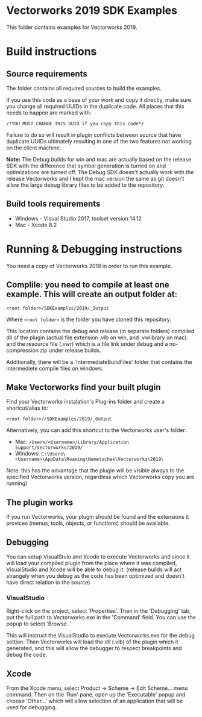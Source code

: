 # Vectorworks 2019 SDK Examples

This folder contains examples for Vectorworks 2019.

# Build instructions

## Source requirements

The folder contains all required sources to build the examples.

If you use this code as a base of your work and copy it directly, make sure you change all required UUIDs in the duplicate code. All places that this needs to happen are marked with:
```
/*YOU MUST CHANGE THIS UUID if you copy this code*/
```
Failure to do so will result in plugin conflicts between source that have duplicate UUIDs ultimately resulting in one of the two features not working on the client machine.

**Note:** The Debug builds for win and mac are actually based on the release SDK with the difference that symbol generation is turned on and optimizations are turned off. The Debug SDK doesn't actually work with the release Vectorworks and I kept the mac version the same as git doesn't allow the large debug library files to be added to the repository.

## Build tools requirements
- Windows - Visual Studio 2017, toolset version 14.12
- Mac - Xcode 8.2

# Running & Debugging instructions

You need a copy of Vectorworks 2019 in order to run this example.

## Complile: you need to compile at least one example. This will create an output folder at:
```
<root folder>/SDKExamples/2019/_Output
```
Where `<root folder>` is the folder you have cloned this repository.

This location contains the debug and release (in separate folders) compiled dll of the plugin (actual file extension .vlb on win, and .vwlibrary on mac) and the resource file (.vwr) which is a file link under debug and a no-compression zip under release builds.

Additionally, there will be a `IntermediateBuildFiles' folder that contains the intermediete compile files on windows.

## Make Vectorworks find your built plugin

Find your Vectorworks instalation's Plug-ins folder and create a shortcut/alias to:
```
<root folder>//SDKExamples/2019/_Output
```

Alternatively, you can add this shortcut to the Vectorworks user's folder:
 * Mac: `/Users/<Username>/Library/Application Support/Vectorworks/2019/`
 * Windows: `C:\Users\<Username>\AppData\Roaming\Nemetschek\Vectorworks\2019\`
  
Note: this has the advantage that the plugin will be visible always to the specified Vectorworks version, regardless which Vectorworks copy you are running)
  
## The plugin works

If you run Vectorworks, your plugin should be found and the extensions it provices (menus, tools, objects, or functions) should be available.

## Debugging

You can setup VisualStuio and Xcode to execute Vectorworks and since it will load your compiled plugin from the place where it was compiled, VisualStudio and Xcode will be able to debug it. (release builds will act strangely when you debug as the code has been optimized and doesn't have direct relation to the source)

### VisualStudio

Right-click on the project, select 'Properties'. Then in the 'Debugging' tab, put the full path to Vectorworks.exe in the 'Command' field. You can use the popup to select 'Browse..'

This will instruct the VisualStudio to execute Vectorworks.exe for the debug settion. Then Vectorworks will load the dll (.vlb) of the plugin which it generated, and this will allow the debugger to respect breakpoints and debug the code.

## Xcode

From the Xcode menu, select Product -> Scheme -> Edit Scheme... menu command. Then on the 'Run' pane, open up the 'Executable' popup  and choose 'Other...' which will allow selection of an application that will be used for debugging.
